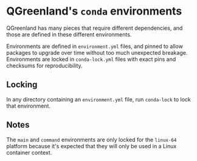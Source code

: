 # QGreenland's `conda` environments

QGreenland has many pieces that require different dependencies, and those are defined in
these different environments.

Environments are defined in `environment.yml` files, and pinned to allow packages to
upgrade over time without too much unexpected breakage. Environments are locked in
`conda-lock.yml` files with exact pins and checksums for reproducibility.


## Locking

In any directory containing an `environment.yml` file, run `conda-lock` to lock that
environment.


## Notes

The `main` and `command` environments are only locked for the `linux-64` platform
because it's expected that they will only be used in a Linux container context.
